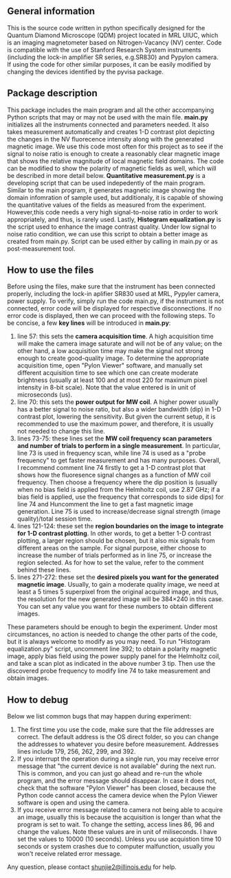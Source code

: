 ## General information

This is the source code written in python specifically designed for the Quantum Diamond Microscope (QDM) project located in MRL UIUC,
which is an imaging magnetometer based on Nitrogen-Vacancy (NV) center.
Code is compatible with the use of Stanford Research System instruments (including the lock-in amplifier SR series, e.g.SR830) and
Pypylon camera. If using the code for other similar purposes, it can be easily modified by changing the devices identified by the pyvisa package.

## Package description

This package includes the main program and all the other accompanying Python scripts that may or may not be used with the main file. __main.py__ initializes all the instruments connected and parameters needed. It also takes measurement automatically and creates 1-D contrast plot depicting the changes in the NV fluorecence intensity along with the generated magnetic image. We use this code most often for this project as to see if the signal to noise ratio is enough
to create a reasonably clear magnetic image that shows the relative magnitude of local magnetic field domains. The code can be modified to show the polarity of magnetic fields as well, which will be described in more detail below. __Quantitative measurement.py__ is a developing script that can be used indepedently of the main program. Similar to the main program, it generates magnetic image showing the domain infomration of sample used, but additionaly, it is capable of showing the quantitative values of the fields as measured from the experiment. However,this code needs a very high signal-to-noise ratio in order to work appropriately, and thus, is rarely used. Lastly, __Histogram equalization.py__ is the script used to enhance the image contrast quality. Under low signal to noise ratio condition, we can use this script to obtain a better image as created from main.py. Script can be used either by calling in main.py or as post-measurement tool.

## How to use the files

Before using the files, make sure that the instrument has been connected properly, including the lock-in aplifier SR830 used at MRL, Pypyler camera, power supply. To verify, simply run the code main.py, if the instrument is not connected, error code will be displayed for respective disconnections. If no error code is displayed, then we can proceed with the following steps.
To be concise, a few __key lines__ will be introduced in __main.py__:
1. line 57: this sets the __camera acquisition time__. A high acquisition time will make the camera image saturate and will not be of any value; on the other hand, a low acquisition time may make the signal not strong enough to create good-quality image. To determine the appropriate acquisition time, open "Pylon Viewer" software, and manually set different acquisition time to see which one can create moderate brightness (usually at least 100 and at most 220 for maximum pixel intensity in 8-bit scale). Note that the value entered is in unit of microseconds (us).
2. line 70: this sets the __power output for MW coil__. A higher power usually has a better signal to noise ratio, but also a wider bandwidth (dip) in 1-D contrast plot, lowering the sensitivity. But given the current setup, it is recommended to use the maximum power, and therefore, it is usually not needed to change this line.
3. lines 73-75: these lines set the __MW coil frequency scan parameters and number of trials to perform in a single measurement__. In particular, line 73 is used in frequency scan, while line 74 is used as a "probe frequency" to get faster measurement and has many purposes. Overall, I recommend comment line 74 firstly to get a 1-D contrast plot that shows how the fluoresence signal changes as a function of MW coil frequency. Then choose a frequency where the dip position is (usually when no bias field is applied from the Helmholtz coil, use 2.87 GHz; if a bias field is applied, use the frequency that corresponds to side dips) for line 74 and Huncomment the line to get a fast magnetic image generation. Line 75 is used to increase/decrease signal strength (image quality)/total session time.
4. lines 121-124: these set the __region boundaries on the image to integrate for 1-D contrast plotting__. In other words, to get a better 1-D contrast plotting, a larger region should be chosen, but it also mix signals from different areas on the sample. For signal purpose, either choose to increase the number of trials performed as in line 75, or increase the region selected. As for how to set the value, refer to the comment behind these lines.
5. lines 271-272: these set the __desired pixels you want for the generated magnetic image__. Usually, to gain a moderate quality image, we need at least a 5 times 5 superpixel from the original acquired image, and thus, the resolution for the new generated image will be 384×240 in this case. You can set any value you want for these numbers to obtain different images.

These parameters should be enough to begin the experiment. Under most circumstances, no action is needed to change the other parts of the code, but it is always welcome to modify as you may need. To run "Histogram equalization.py" script, uncomment line 392; to obtain a polarity magnetic image, apply bias field using the power supply panel for the Helmholtz coil, and take a scan plot as indicated in the above number 3 tip. Then use the discovered probe frequency to modify line 74 to take measurement and obtain images.

## How to debug
Below we list common bugs that may happen during experiment:
1. The first time you use the code, make sure that the file addresses are correct. The default address is the OS direct folder, so you can change the addresses to whatever you desire before measurement. Addresses lines include 179, 256, 262, 299, and 392. 
2. If you interrupt the operation during a single run, you may receive error message that "the current device is not available" during the next run. This is common, and you can just go ahead and re-run the whole program, and the error message should disappear. In case it does not, check that the software "Pylon Viewer" has been closed, because the Python code cannot access the camera device when the Pylon Viewer software is open and using the camera.
3. If you receive error message related to camera not being able to acquire an image, usually this is because the acquisition is longer than what the program is set to wait. To change the setting, access lines 86, 96 and change the values. Note these values are in unit of miliseconds. I have set the values to 10000 (10 seconds). Unless you use acquistion time 10 seconds or system crashes due to computer malfunction, usually you won't receive related error message.

Any question, please contact shunjie2@illinois.edu for help.
